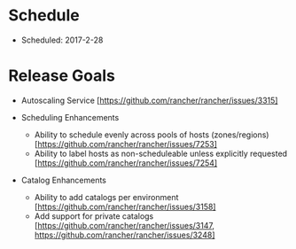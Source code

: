 # Schedule

* Scheduled: 2017-2-28

# Release Goals

* Autoscaling Service [https://github.com/rancher/rancher/issues/3315]

* Scheduling Enhancements
  * Ability to schedule evenly across pools of hosts (zones/regions) [https://github.com/rancher/rancher/issues/7253]
  * Ability to label hosts as non-scheduleable unless explicitly requested [https://github.com/rancher/rancher/issues/7254]

* Catalog Enhancements
  * Ability to add catalogs per environment [https://github.com/rancher/rancher/issues/3158]
  * Add support for private catalogs [https://github.com/rancher/rancher/issues/3147, https://github.com/rancher/rancher/issues/3248]